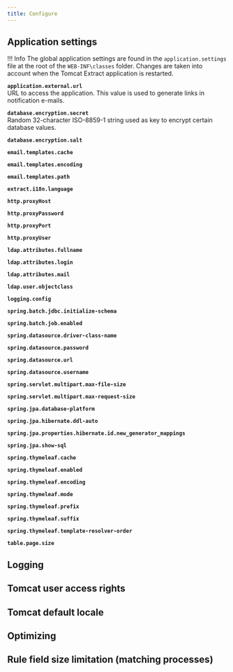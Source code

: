 ```yaml
---
title: Configure
---
```


## Application settings
!!! Info
    The global application settings are found in the ``application.settings`` file at the root of the ``WEB-INF\classes`` folder. Changes are taken into account when the Tomcat Extract application is restarted.

**``application.external.url``**<br>
URL to access the application. This value is used to generate links in notification e-mails.

**``database.encryption.secret``**<br>
Random 32-character ISO-8859-1 string used as key to encrypt certain database values.

**``database.encryption.salt``**<br>

**``email.templates.cache``**<br>

**``email.templates.encoding``**<br>

**``email.templates.path``**<br>

**``extract.i18n.language``**<br>

**``http.proxyHost``**<br>

**``http.proxyPassword``**<br>

**``http.proxyPort``**<br>

**``http.proxyUser``**<br>

**``ldap.attributes.fullname``**<br>

**``ldap.attributes.login``**<br>

**``ldap.attributes.mail``**<br>

**``ldap.user.objectclass``**<br>

**``logging.config``**<br>

**``spring.batch.jdbc.initialize-schema``**<br>

**``spring.batch.job.enabled``**<br>

**``spring.datasource.driver-class-name``**<br>

**``spring.datasource.password``**<br>

**``spring.datasource.url``**<br>

**``spring.datasource.username``**<br>

**``spring.servlet.multipart.max-file-size``**<br>

**``spring.servlet.multipart.max-request-size``**<br>

**``spring.jpa.database-platform``**<br>

**``spring.jpa.hibernate.ddl-auto``**<br>

**``spring.jpa.properties.hibernate.id.new_generator_mappings``**<br>

**``spring.jpa.show-sql``**<br>

**``spring.thymeleaf.cache``**<br>

**``spring.thymeleaf.enabled``**<br>

**``spring.thymeleaf.encoding``**<br>

**``spring.thymeleaf.mode``**<br>

**``spring.thymeleaf.prefix``**<br>

**``spring.thymeleaf.suffix``**<br>

**``spring.thymeleaf.template-resolver-order``**<br>

**``table.page.size``**<br>

## Logging

## Tomcat user access rights

## Tomcat default locale

## Optimizing

## Rule field size limitation (matching processes)
<br>
<br>
<br>
<br>
<br>